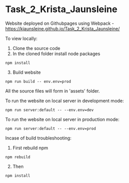 # Task_2_Krista_Jaunsleine

Website deployed on Githubpages using Webpack - https://kjaunsleine.github.io/Task_2_Krista_Jaunsleine/

To view locally:

  1. Clone the source code
  2. In the cloned folder install node packages

    npm install

  3. Build website

    npm run build -- env.env=prod

All the source files will form in 'assets' folder.

To run the website on local server in development mode:

    npm run server:default -- --env.env=dev

To run the website on local server in production mode:

    npm run server:default -- --env.env=prod

Incase of build troubleshooting:
  1. First rebuild npm
  
    npm rebuild
   
  2. Then 
  
    npm install

